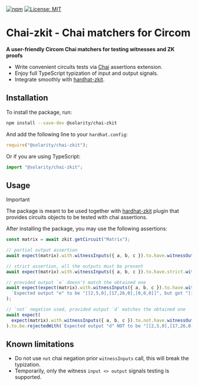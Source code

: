 [![npm](https://img.shields.io/npm/v/@solarity/chai-zkit.svg)](https://www.npmjs.com/package/@solarity/chai-zkit)
[![License: MIT](https://img.shields.io/badge/License-MIT-yellow.svg)](https://opensource.org/licenses/MIT)

# Chai-zkit - Chai matchers for Circom

**A user-friendly Circom Chai matchers for testing witnesses and ZK proofs**

- Write convenient circuits tests via [Chai](https://www.chaijs.com/) assertions extension.
- Enjoy full TypeScript typization of input and output signals.
- Integrate smoothly with [hardhat-zkit](https://github.com/dl-solarity/hardhat-zkit).

## Installation

To install the package, run:

```bash
npm install --save-dev @solarity/chai-zkit
```

And add the following line to your `hardhat.config`:

```js
require("@solarity/chai-zkit");
```

Or if you are using TypeScript:

```ts
import "@solarity/chai-zkit";
```

## Usage

> [!IMPORTANT]
> The package is meant to be used together with [hardhat-zkit](https://github.com/dl-solarity/hardhat-zkit) plugin that provides circuits objects to be tested with chai assertions.

After installing the package, you may use the following assertions:

```ts
const matrix = await zkit.getCircuit("Matrix");

// partial output assertion
await expect(matrix).with.witnessInputs({ a, b, c }).to.have.witnessOutputs({ d });

// strict assertion, all the outputs must be present
await expect(matrix).with.witnessInputs({ a, b, c }).to.have.strict.witnessOutputs({ d, e, f });

// provided output `e` doesn't match the obtained one
await expect(expect(matrix).with.witnessInputs({ a, b, c }).to.have.witnessOutputs({ e })).to.be.rejectedWith(
  `Expected output "e" to be "[[2,5,0],[17,26,0],[0,0,0]]", but got "[[1,4,0],[16,25,0],[0,0,0]]"`,
);

// `not` negation used, provided output `d` matches the obtained one
await expect(
  expect(matrix).with.witnessInputs({ a, b, c }).to.not.have.witnessOutputs({ d }),
).to.be.rejectedWith(`Expected output "d" NOT to be "[[2,5,0],[17,26,0],[0,0,0]]", but it is"`);
```

## Known limitations

- Do not use `not` chai negation prior `witnessInputs` call, this will break the typization.
- Temporarily, only the witness `input <> output` signals testing is supported.
